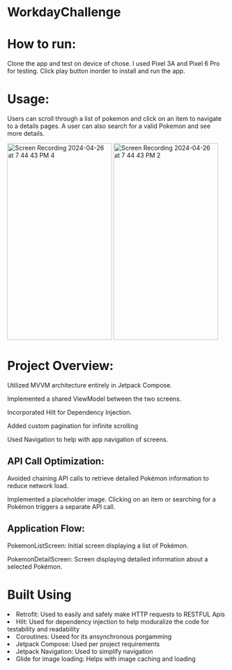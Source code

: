 # WorkdayChallenge
<h1>How to run: </h1>
Clone the app and test on device of chose. I used Pixel 3A and Pixel 6 Pro for testing. Click play button inorder to install and run the app.

<h1>Usage: </h1>
Users can scroll through a list of pokemon and click on an item to navigate to a details pages. A user can also search for a valid Pokemon and see more details.
<p float="left">
  <img src="https://github.com/Giocern5/WorkdayChallenge/assets/38301046/9205329d-be00-491a-a8d1-f23382525d95" alt="Screen Recording 2024-04-26 at 7 44 43 PM 4" width="240" height="450" />
  <img src="https://github.com/Giocern5/WorkdayChallenge/assets/38301046/ecb306e8-2a88-4c4f-947a-d010a44c3ad2" alt="Screen Recording 2024-04-26 at 7 44 43 PM 2" width="240" height="450" />
</p>

<h1>Project Overview:</h1>

Utilized MVVM architecture entirely in Jetpack Compose.

Implemented a shared ViewModel between the two screens.

Incorporated Hilt for Dependency Injection.

Added custom pagination for infinite scrolling

Used Navigation to help with app navigation of screens.

<h2>API Call Optimization:</h2>

Avoided chaining API calls to retrieve detailed Pokémon information to reduce network load.

Implemented a placeholder image. Clicking on an item or searching for a Pokémon triggers a separate API call.


<h2>Application Flow:</h2>
PokemonListScreen: Initial screen displaying a list of Pokémon.

PokemonDetailScreen: Screen displaying detailed information about a selected Pokémon.


<h1>Built Using</h1>
<li>Retrofit: Used to easily and safely make HTTP requests to RESTFUL Apis </li>
<li>Hilt: Used for dependency injection to help moduralize the code for testability and readability</li>
<li>Coroutines: Useed for its ansynchronous porgamming</li>
<li>Jetpack Compose: Used per project requirements</li>
<li>Jetpack Navigation: Used to simplify navigation</li>
<li>Glide for image loading: Helps with image caching and loading</li>
